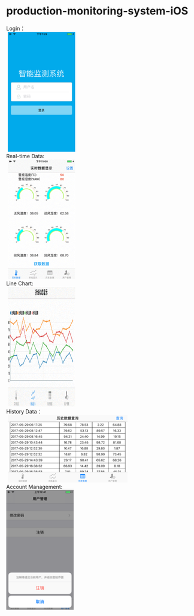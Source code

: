 # production-monitoring-system-iOS


<p >
 Login：<br>
  <img src="https://github.com/zhulinn/production-monitoring-system-iOS/raw/master/demo/login.png" width = "180" height = "320"><br>
 Real-time Data: <br>
  <img src="https://github.com/zhulinn/production-monitoring-system-iOS/raw/master/demo/data.gif" width = "180" height = "320"> <br>
 Line Chart: <br>
  <img src="https://github.com/zhulinn/production-monitoring-system-iOS/raw/master/demo/graph.gif" width = "180" height = "320"> <br>
 History Data：<br>
  <img src="https://github.com/zhulinn/production-monitoring-system-iOS/raw/master/demo/history.png" width = "320" height = "180">  <br>
 Account Management:<br>
  <img src="https://github.com/zhulinn/production-monitoring-system-iOS/raw/master/demo/manage.png"   width = "180" height = "320">
</p>
